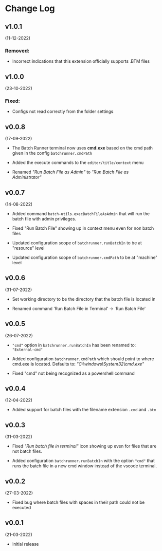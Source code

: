 # Change Log

## v1.0.1
(11-12-2022)

### Removed:
- Incorrect indications that this extension officially supports .BTM files


## v1.0.0
(23-10-2022)

### Fixed:
- Configs not read correctly from the folder settings


## v0.0.8
(17-09-2022)

- The Batch Runner terminal now uses **cmd.exe** based on the cmd path given in the config `batchrunner.cmdPath`

- Added the execute commands to the `editor/title/context` menu

- Renamed *"Run Batch File as Admin"* to *"Run Batch File as Administrator"*

## v0.0.7
(14-08-2022)

- Added command `batch-utils.execBatchFileAsAdmin` that will run the batch file with admin privileges.

- Fixed "Run Batch File" showing up in context menu even for non batch files

- Updated configuration scope of `batchrunner.runBatchIn` to be at "resource" level

- Updated configuration scope of `batchrunner.cmdPath` to be at "machine" level


## v0.0.6
(31-07-2022)

- Set working directory to be the directory that the batch file is located in

- Renamed command 'Run Batch File in Terminal' -> 'Run Batch File'
 

## v0.0.5
(26-07-2022)

- `"cmd"` option in `batchrunner.runBatchIn` has been renamed to: `"External-cmd"`

- Added configuration `batchrunner.cmdPath` which should point to where cmd.exe is located. Defaults to: _"C:\\windows\\System32\\cmd.exe"_

- Fixed "cmd" not being recognized as a powershell command


## v0.0.4
(12-04-2022)

- Added support for batch files with the filename extension `.cmd` and `.btm`

## v0.0.3
(31-03-2022)

- Fixed *"Run batch file in terminal"* icon showing up even for files that are not batch files.

- Added configuration `batchrunner.runBatchIn` with the option `"cmd"` that runs the batch file in a new cmd window instead of the vscode terminal.

## v0.0.2
(27-03-2022)

- Fixed bug where batch files with spaces in their path could not be executed

## v0.0.1
(21-03-2022)

- Initial release